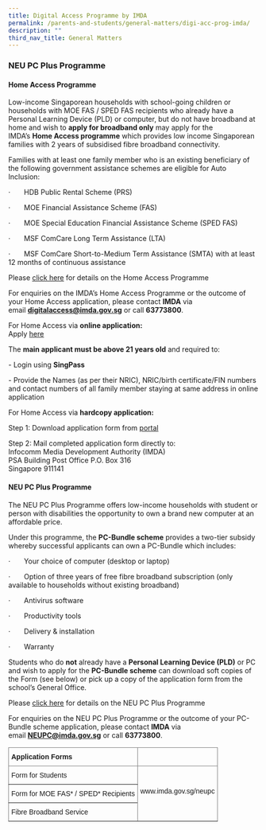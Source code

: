 ```yaml
---
title: Digital Access Programme by IMDA
permalink: /parents-and-students/general-matters/digi-acc-prog-imda/
description: ""
third_nav_title: General Matters
---
```



### NEU PC Plus Programme

#### Home Access Programme

Low-income Singaporean households with school-going children or households with MOE FAS / SPED FAS recipients who already have a Personal Learning Device (PLD) or computer, but do not have broadband at home and wish to **apply for broadband only** may apply for the IMDA’s **Home Access programme** which provides low income Singaporean families with 2 years of subsidised fibre broadband connectivity.

Families with at least one family member who is an existing beneficiary of the following government assistance schemes are eligible for Auto Inclusion:

·       HDB Public Rental Scheme (PRS)

·       MOE Financial Assistance Scheme (FAS)

·       MOE Special Education Financial Assistance Scheme (SPED FAS)

·       MSF ComCare Long Term Assistance (LTA)

·       MSF ComCare Short-to-Medium Term Assistance (SMTA) with at least 12 months of continuous assistance

Please [click here](https://www.imda.gov.sg/programme-listing/home-access) for details on the Home Access Programme

For enquiries on the IMDA’s Home Access Programme or the outcome of your Home Access application, please contact **IMDA** via email **digitalaccess@imda.gov.sg** or call **63773800**.

For Home Access via **online application:**
<br>Apply [here](https://eservice.imda.gov.sg/das/homepage)

The **main applicant must be above 21 years old** and required to:

\- Login using **SingPass**

\- Provide the Names (as per their NRIC), NRIC/birth certificate/FIN numbers and contact numbers of all family member staying at same address in online application

For Home Access via **hardcopy application:**

Step 1: Download application form from [portal](https://eservice.imda.gov.sg/das/homepage)

Step 2: Mail completed application form directly to: <br>
Infocomm Media Development Authority (IMDA) <br>
PSA Building Post Office P.O. Box 316 <br>
Singapore 911141

#### NEU PC Plus Programme

The NEU PC Plus Programme offers low-income households with student or person with disabilities the opportunity to own a brand new computer at an affordable price.

Under this programme, the **PC-Bundle scheme** provides a two-tier subsidy whereby successful applicants can own a PC-Bundle which includes:

·       Your choice of computer (desktop or laptop)

·       Option of three years of free fibre broadband subscription (only available to households without existing broadband)

·       Antivirus software

·       Productivity tools

·       Delivery & installation

·       Warranty

Students who do **not** already have a **Personal Learning Device (PLD)** or PC and wish to apply for the **PC-Bundle scheme** can download soft copies of the Form (see below) or pick up a copy of the application form from the school’s General Office.

Please [click here](https://www.imda.gov.sg/neupc) for details on the NEU PC Plus Programme

For enquiries on the NEU PC Plus Programme or the outcome of your PC-Bundle scheme application, please contact **IMDA** via email **NEUPC@imda.gov.sg** or call **63773800**.

<style type="text/css">
.tg  {border-collapse:collapse;border-spacing:0;}
.tg td{border-color:black;border-style:solid;border-width:1px;font-family:Arial, sans-serif;font-size:14px;
  overflow:hidden;padding:10px 5px;word-break:normal;}
.tg th{border-color:black;border-style:solid;border-width:1px;font-family:Arial, sans-serif;font-size:14px;
  font-weight:normal;overflow:hidden;padding:10px 5px;word-break:normal;}
.tg .tg-c3ow{border-color:inherit;text-align:center;vertical-align:top}
.tg .tg-0pky{border-color:inherit;text-align:left;vertical-align:top}
</style>
<table class="tg">
<thead>
  <tr>
    <th class="tg-0pky"><span style="font-weight:bold">Application Forms</span></th>
    <th class="tg-0pky"> </th>
  </tr>
</thead>
<tbody>
  <tr>
    <td class="tg-0pky">Form for Students</td>
    <td class="tg-c3ow" rowspan="3"><br><br>www.imda.gov.sg/neupc<br></td>
  </tr>
  <tr>
    <td class="tg-0pky">Form for MOE FAS* / SPED* Recipients</td>
  </tr>
  <tr>
    <td class="tg-0pky">Fibre Broadband Service</td>
  </tr>
</tbody>
</table>
